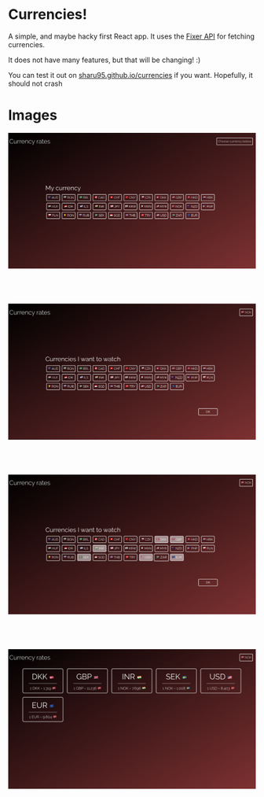 # Currencies!
A simple, and maybe hacky first React app. It uses the [Fixer API](http://fixer.io/) for fetching currencies.

It does not have many features, but that will be changing! :)

You can test it out on [sharu95.github.io/currencies](https://sharu95.github.io/currencies) if you want. Hopefully, it should not crash

# Images
![initital](./img/README_1.png)
<br /><br /><br /><br /><br />
![initital](./img/README_2.png)
<br /><br /><br /><br /><br />
![initital](./img/README_3.png)
<br /><br /><br /><br /><br />
![initital](./img/README_4.png)
